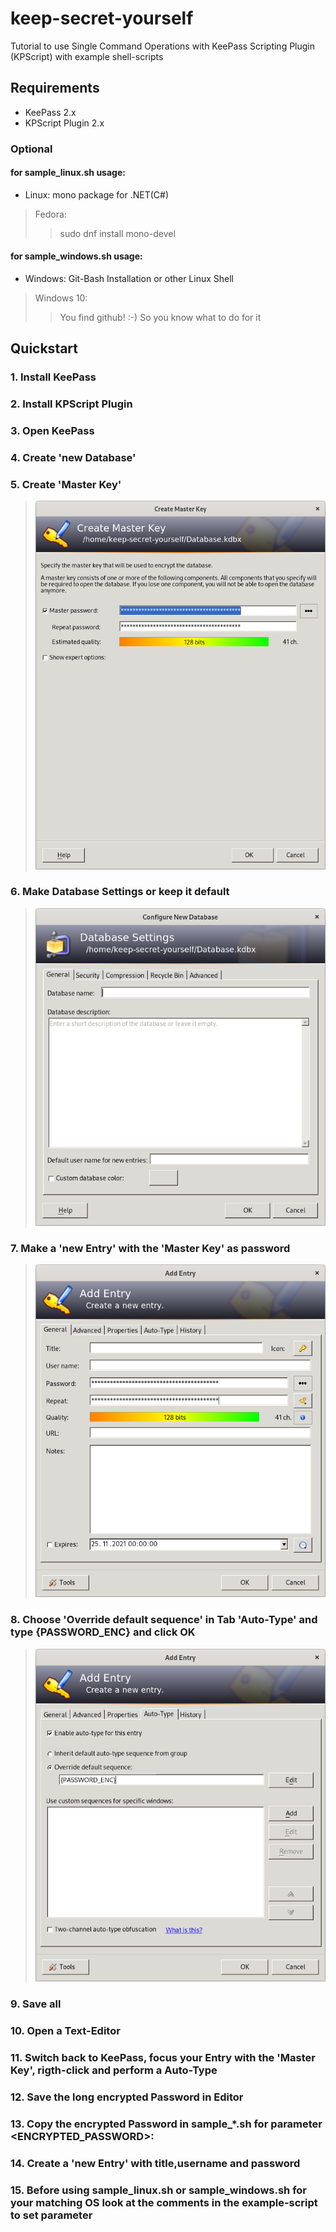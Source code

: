 # keep-secret-yourself #
Tutorial to use Single Command Operations with KeePass Scripting Plugin (KPScript) with example shell-scripts 
## Requirements ##
* KeePass 2.x
* KPScript Plugin 2.x 
###  Optional
#### for sample_linux.sh usage:
* Linux: mono package for .NET(C#)
> Fedora:
>> sudo dnf install mono-devel 

#### for sample_windows.sh usage:
* Windows: Git-Bash Installation or other Linux Shell
> Windows 10:
>> You find github! :-) So you know what to do for it

## Quickstart ##
### 1. Install KeePass
### 2. Install KPScript Plugin
### 3. Open KeePass
### 4. Create 'new Database'
### 5. Create 'Master Key' 
>![Master-Key](images/Master-Key.png "Master-Key")

### 6. Make Database Settings or keep it default 
> ![Master-Key](images/Database-Settings.png "Database-Settings")
### 7. Make a 'new Entry' with the 'Master Key' as password
>![Master-Key](images/Tab-General.png "Tab-General")
### 8. Choose 'Override default sequence' in Tab 'Auto-Type' and type {PASSWORD_ENC} and click OK
>![Master-Key](images/Tab-Auto-Type.png "Tab-Auto-Type")
### 9. Save all
### 10. Open a Text-Editor
### 11. Switch back to KeePass, focus your Entry with the 'Master Key', rigth-click and perform a Auto-Type
### 12. Save the long encrypted Password in Editor
### 13. Copy the encrypted Password in sample_*.sh for parameter <ENCRYPTED_PASSWORD>:
### 14. Create a 'new Entry' with title,username and password
### 15. Before using sample_linux.sh or sample_windows.sh for your matching OS look at the comments in the example-script to set parameter 
